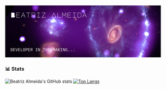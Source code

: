![Banner Image](assets/profile-banner.png)

### 📊 Stats
![Beatriz Almeida's GitHub stats](https://github-readme-stats.vercel.app/api?username=beaalmeidas&theme=midnight-purple&show_icons=true)
[![Top Langs](https://github-readme-stats.vercel.app/api/top-langs/?username=beaalmeidas&theme=midnight-purple&show_icons=true)](https://github.com/anuraghazra/github-readme-stats)
